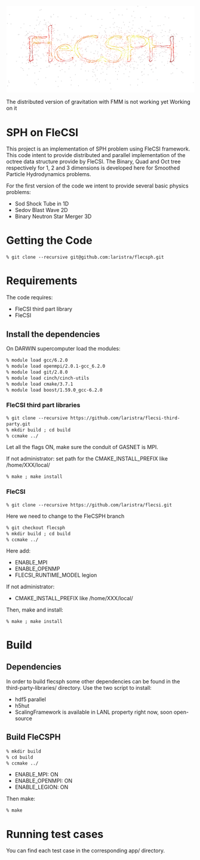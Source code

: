 ![logo](doc/flecsph_logo_bg.png)


<aside class="warning">
The distributed version of gravitation with FMM is not working yet
Working on it
</aside>

# SPH on FleCSI 

This project is an implementation of SPH problem using FleCSI framework.
This code intent to provide distributed and parallel implementation of the octree data structure provide by FleCSI. 
The Binary, Quad and Oct tree respectively for 1, 2 and 3 dimensions is developed here for Smoothed Particle Hydrodynamics problems.

For the first version of the code we intent to provide several basic physics problems: 

- Sod Shock Tube in 1D
- Sedov Blast Wave 2D
- Binary Neutron Star Merger 3D  

# Getting the Code 

    % git clone --recursive git@github.com:laristra/flecsph.git

# Requirements

The code requires:

- FleCSI third part library 
- FleCSI 

## Install the dependencies 

On DARWIN supercomputer load the modules: 

    % module load gcc/6.2.0
    % module load openmpi/2.0.1-gcc_6.2.0
    % module load git/2.8.0
    % module load cinch/cinch-utils
    % module load cmake/3.7.1
    % module load boost/1.59.0_gcc-6.2.0

### FleCSI third part libraries

    % git clone --recursive https://github.com/laristra/flecsi-third-party.git
    % mkdir build ; cd build
    % ccmake ../

Let all the flags ON, make sure the conduit of GASNET is MPI. 

If not administrator: set path for the CMAKE_INSTALL_PREFIX like /home/XXX/local/

    % make ; make install 

### FleCSI 

    % git clone --recursive https://github.com/laristra/flecsi.git

Here we need to change to the FleCSPH branch 

    % git checkout flecsph 
    % mkdir build ; cd build 
    % ccmake ../

Here add:
- ENABLE_MPI 
- ENABLE_OPENMP 
- FLECSI_RUNTIME_MODEL legion

If not administrator:  
- CMAKE_INSTALL_PREFIX like /home/XXX/local/

Then, make and install: 

    % make ; make install 

# Build 

## Dependencies

In order to build flecsph some other dependencies can be found in the third-party-libraries/ directory. 
Use the two script to install:
- hdf5 parallel
- h5hut
- ScalingFramework is available in LANL property right now, soon open-source

## Build FleCSPH

    % mkdir build
    % cd build 
    % ccmake ../ 

- ENABLE_MPI: ON
- ENABLE_OPENMPI: ON
- ENABLE_LEGION: ON

Then make:

    % make
    
 # Running test cases 
 
 You can find each test case in the corresponding app/ directory. 
